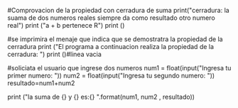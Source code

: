 #Comprovacion de la propiedad con cerradura de suma 
print("cerradura: la suama de dos numeros reales siempre da como resultado otro numero real")
print ("a + b pertenece R")
print ()

#se imprimira el menaje que indica que se demostratra la propiedad de la cerradura 
print ("El programa a continuacion realiza la propiedad de la cerradura: ")
print ()#linea vacia 

#soliciata el usuario que ingrese dos numeros 
num1 = float(input("Ingresa tu primer numero: "))
num2 = float(input("Ingresa tu segundo numero: "))
resultado=num1+num2

print ("la suma de {} y {} es:{} ".format(num1, num2 , resultado))